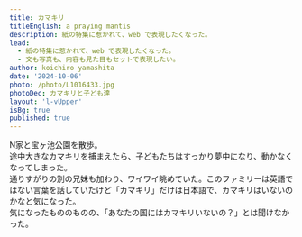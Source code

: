 ```yaml
---
title: カマキリ
titleEnglish: a praying mantis
description: 紙の特集に惹かれて、web で表現したくなった。
lead:
  - 紙の特集に惹かれて、web で表現したくなった。
  - 文も写真も、内容も見た目もセットで表現したい。
author: koichiro yamashita
date: '2024-10-06'
photo: /photo/L1016433.jpg
photoDec: カマキリと子ども達
layout: 'l-vUpper'
isBg: true
published: true
---
```


N家と宝ヶ池公園を散歩。  
途中大きなカマキリを捕まえたら、子どもたちはすっかり夢中になり、動かなくなってしまった。  
通りすがりの別の兄妹も加わり、ワイワイ眺めていた。このファミリーは英語ではない言葉を話していたけど「カマキリ」だけは日本語で、カマキリはいないのかなと気になった。  
気になったもののものの、「あなたの国にはカマキリいないの？」とは聞けなかった。
